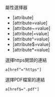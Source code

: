 屬性選擇器
- [attribute]
- [attribute=value]
- [attribute~=value]
- [attribute|=value]
- [attribute^=value]
- [attribute$=value]
- [attribute*=value]

選擇https開頭的連結
```
a[href^="https"]
```

選擇PDF檔案的連結
```
a[href$=".pdf"]
```
